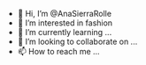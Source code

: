 - 👋 Hi, I’m @AnaSierraRolle
- 👀 I’m interested in fashion
- 🌱 I’m currently learning ...
- 💞️ I’m looking to collaborate on ...
- 📫 How to reach me ...

<!---
AnaSierraRolle/AnaSierraRolle is a ✨ special ✨ repository because its `README.md` (this file) appears on your GitHub profile.
You can click the Preview link to take a look at your changes.
--->
